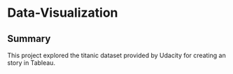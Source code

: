 # Data-Visualization

## Summary
This project explored the titanic dataset provided by Udacity for creating an story in Tableau.
